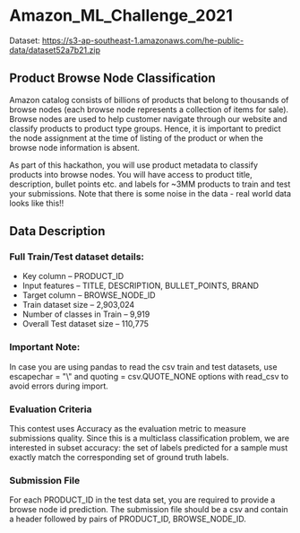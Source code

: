 # Amazon_ML_Challenge_2021

Dataset: https://s3-ap-southeast-1.amazonaws.com/he-public-data/dataset52a7b21.zip

## Product Browse Node Classification

Amazon catalog consists of billions of products that belong to thousands of browse nodes (each browse node represents a collection of items for sale). Browse nodes are used to help customer navigate through our website and classify products to product type groups. Hence, it is important to predict the node assignment at the time of listing of the product or when the browse node information is absent.

As part of this hackathon, you will use product metadata to classify products into browse nodes. You will have access to product title, description, bullet points etc. and labels for ~3MM products to train and test your submissions. Note that there is some noise in the data - real world data looks like this!!

## Data Description

### Full Train/Test dataset details:

- Key column – PRODUCT_ID
- Input features – TITLE, DESCRIPTION, BULLET_POINTS, BRAND
- Target column – BROWSE_NODE_ID
- Train dataset size – 2,903,024
- Number of classes in Train – 9,919
- Overall Test dataset size – 110,775

### Important Note:

In case you are using pandas to read the csv train and test datasets, use escapechar = "\\" and quoting = csv.QUOTE_NONE options with read_csv to avoid errors during import.

### Evaluation Criteria

This contest uses Accuracy as the evaluation metric to measure submissions quality. Since this is a multiclass classification problem, we are interested in subset accuracy: the set of labels predicted for a sample must exactly match the corresponding set of ground truth labels.

### Submission File

For each PRODUCT_ID in the test data set, you are required to provide a browse node id prediction. The submission file should be a csv and contain a header followed by pairs of PRODUCT_ID, BROWSE_NODE_ID.
